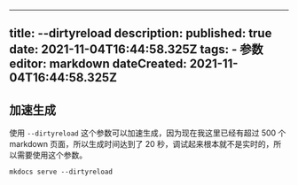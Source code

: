 
---
title: --dirtyreload
description: 
published: true
date: 2021-11-04T16:44:58.325Z
tags:
    - 参数
editor: markdown
dateCreated: 2021-11-04T16:44:58.325Z
---

## 加速生成

使用 `--dirtyreload` 这个参数可以加速生成，因为现在我这里已经有超过 500 个 markdown 页面，所以生成时间达到了 20 秒，调试起来根本就不是实时的，所以需要使用这个参数。

```shell
mkdocs serve --dirtyreload
```
